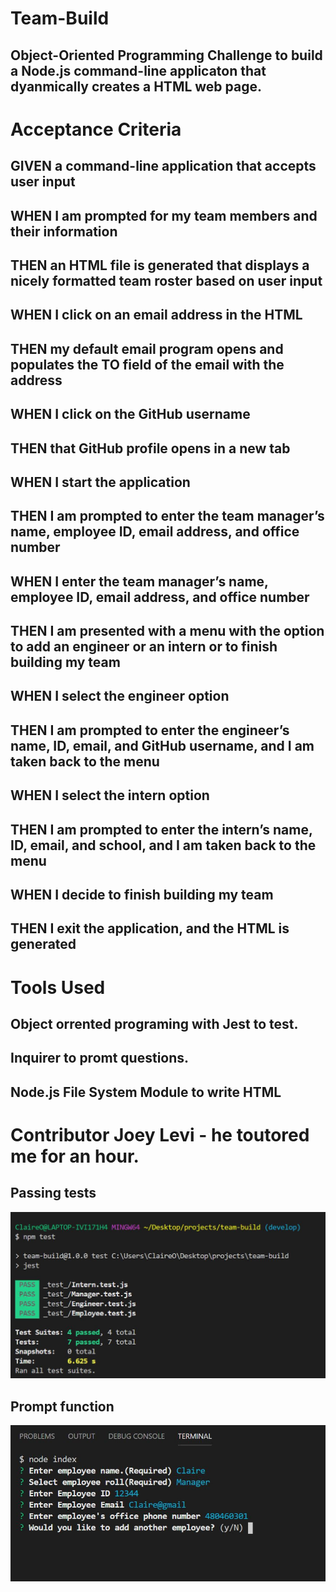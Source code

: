 # Team-Build
## Object-Oriented Programming Challenge to build a Node.js command-line applicaton that dyanmically creates a HTML web page.  

# Acceptance Criteria
## GIVEN a command-line application that accepts user input
## WHEN I am prompted for my team members and their information
## THEN an HTML file is generated that displays a nicely formatted team roster based on user input
## WHEN I click on an email address in the HTML
##  THEN my default email program opens and populates the TO field of the email with the address
## WHEN I click on the GitHub username
## THEN that GitHub profile opens in a new tab
## WHEN I start the application
## THEN I am prompted to enter the team manager’s name, employee ID, email address, and office number
## WHEN I enter the team manager’s name, employee ID, email address, and office number
## THEN I am presented with a menu with the option to add an engineer or an intern or to finish building my team
## WHEN I select the engineer option
## THEN I am prompted to enter the engineer’s name, ID, email, and GitHub username, and I am taken back to the menu
## WHEN I select the intern option
## THEN I am prompted to enter the intern’s name, ID, email, and school, and I am taken back to the menu
## WHEN I decide to finish building my team
## THEN I exit the application, and the HTML is generated


# Tools Used 
## Object orrented programing with Jest to test.  
## Inquirer to promt questions.    
## Node.js File System Module to write HTML 

# Contributor Joey Levi - he toutored me for an hour.  

## Passing tests 
![alt text](https://github.com/DangerBearAZ/Team-Build/blob/develop/passtest.JPG "all jest test pass")

## Prompt function 
![alt text](https://github.com/DangerBearAZ/Team-Build/blob/develop/prompt.JPG "Promt works") 

